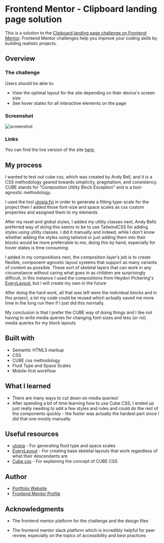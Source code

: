 # Frontend Mentor - Clipboard landing page solution

This is a solution to the [Clipboard landing page challenge on Frontend Mentor](https://www.frontendmentor.io/challenges/clipboard-landing-page-5cc9bccd6c4c91111378ecb9). Frontend Mentor challenges help you improve your coding skills by building realistic projects.

## Overview

### The challenge

Users should be able to:

- View the optimal layout for the site depending on their device's screen size
- See hover states for all interactive elements on the page

### Screenshot

![screenshot](./develop/assets/images/clipboard-screenshot.png)

### Links

You can find the live version of the site [here](https://stalwart-bavarois-15c13b.netlify.app/).

## My process

I wanted to test out cube css, which was created by Andy Bell, and it is a CSS methodology geared towards simplicity, pragmatism, and consistency. CUBE stands for “Composition Utility Block Exception” and is a tool-agnostic methodology.

I used the tool [utopia.fyi](https://utopia.fyi/) in order to generate a fitting type-scale for the project then I added those font-size and space scales as css custom properties and assigned them to my elements

After my reset and global styles, I added my utility classes next, Andy Bells preferred way of doing this seems to be to use TailwindCSS for adding styles using utility classes. I did it manually and indeed, while I don't know whether adding the styles using tailwind or just adding them into their blocks would be more preferrable to me, doing this by hand, especially for hover states is time consuming

I added in my compositions next, the composition layer’s job is to create flexible, component-agnostic layout systems that support as many variants of content as possible. These sort of skeletal layers that can work in any circumstance without caring what goes in as children are surprisingly difficult, in this instance I used the compositions from Heydon Pickering's [EveryLayout](https://every-layout.dev/), but I will create my own in the future

After doing the hard work, all that was left were the individual blocks and in this project, a lot my code could be reused which actually saved me more time in the long run then if I just did this normally.

My conclusion is that I prefer the CUBE way of doing things and I like not having to write media queries for changing font-sizes and less (_or no_) media queries for my block layouts

## Built with

- Semantic HTML5 markup
- CSS
- CUBE css methodology
- Fluid Type and Space Scales
- Mobile-first workflow

## What I learned

- There are many ways to cut down on media queries!
- After spending a bit of time learning how to use Cube CSS, I ended up just really needing to add a few styles and rules and could do the rest of the components quickly - the footer was actually the hardest part since I did that one mostly manually

## Useful resources

- [utopia](https://utopia.fyi/) - For generating fluid type and space scales
- [EveryLayout](https://every-layout.dev/) - For creating base skeletal layouts that work regardless of what their descendants are
- [Cube css](https://cube.fyi/) - For explaining the concept of CUBE CSS

## Author

- [Portfolio Website](https://daniel-arzani-portfolio.netlify.app/)
- [Frontend Mentor Profile](https://www.frontendmentor.io/profile/DanielArzani)

## Acknowledgments

- The frontend mentor platform for the challenge and the design files

- The frontend mentor slack platform which is incredibly helpful for peer review, especially on the topics of accessibility and best practices
